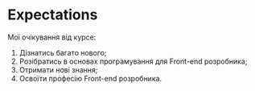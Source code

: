 # Expectations
Мої очікування від курсe:
1. Дізнатись багато нового;
2. Розібратись в основах програмування для Front-end розробникa;
3. Отримати нові знання;
4. Освоїти професію Front-end розробникa.
